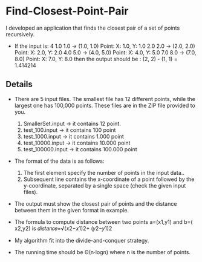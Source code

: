 # Find-Closest-Point-Pair
I developed an application that finds the closest pair of a set of points recursively.

- If the input is:
4
1.0 1.0 → (1.0, 1.0) Point: X: 1.0, Y: 1.0
2.0 2.0 → (2.0, 2.0) Point: X: 2.0, Y: 2.0
4.0 5.0 → (4.0, 5.0) Point: X: 4.0, Y: 5.0
7.0 8.0 → (7.0, 8.0) Point: X: 7.0, Y: 8.0
then the output should be : (2, 2) - (1, 1) = 1.414214

## Details
- There are 5 input files. The smallest file has 12 different points, while the largest one has 100,000 points. These files are in the ZIP file provided to you.
  1. SmallerSet.input → it contains 12 point.
  2. test_100.input → it contains 100 point
  3. test_1000.input → it contains 1.000 point
  4. test_10000.input → it contains 10.000 point
  5. test_100000.input → it contains 100.000 point

- The format of the data is as follows:
  1. The first element specify the number of points in the input data..
  2. Subsequent line contains the x-coordinate of a point followed by the y-coordinate, separated by a single space (check the given input files).


- The output must show the closest pair of points and the distance between them in the given format in example.
- The formula to compute distance between two points a=(x1,y1) and b=( x2,y2) is
𝑑𝑖𝑠𝑡𝑎𝑛𝑐𝑒=√(𝑥2−𝑥1)2+ (𝑦2−𝑦1)2
- My algorithm  fit into the divide-and-conquer strategy.
- The running time should be Θ(n⋅logn) where n is the number of points.
